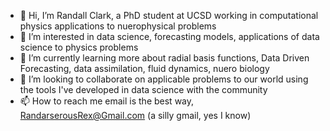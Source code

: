 - 👋 Hi, I’m Randall Clark, a PhD student at UCSD working in computational physics applications to nuerophysical problems
- 👀 I’m interested in data science, forecasting models, applications of data science to physics problems
- 🌱 I’m currently learning more about radial basis functions, Data Driven Forecasting, data assimilation, fluid dynamics, nuero biology
- 💞️ I’m looking to collaborate on applicable problems to our world using the tools I've developed in data science with the community
- 📫 How to reach me email is the best way, RandarserousRex@Gmail.com (a silly gmail, yes I know)

<!---
RandarserousRex/RandarserousRex is a ✨ special ✨ repository because its `README.md` (this file) appears on your GitHub profile.
You can click the Preview link to take a look at your changes.
--->
